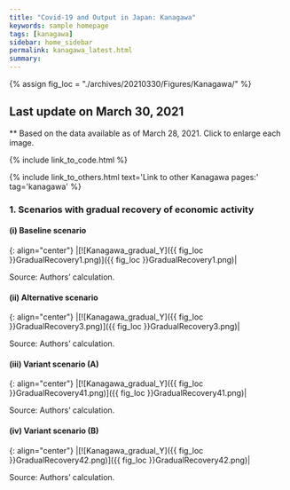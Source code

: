 ```yaml
---
title: "Covid-19 and Output in Japan: Kanagawa"
keywords: sample homepage
tags: [kanagawa]
sidebar: home_sidebar
permalink: kanagawa_latest.html
summary:
---
```


{% assign fig_loc = "./archives/20210330/Figures/Kanagawa/" %}

## Last update on March 30, 2021
** Based on the data available as of March 28, 2021. Click to enlarge each image.

{% include link_to_code.html %}

{% include link_to_others.html text='Link to other Kanagawa pages:' tag='kanagawa' %}

### 1. Scenarios with gradual recovery of economic activity

#### (i) Baseline scenario

{: align="center"}
|[![Kanagawa_gradual_Y]({{ fig_loc }}GradualRecovery1.png)]({{ fig_loc }}GradualRecovery1.png)|

Source: Authors’ calculation.

#### (ii) Alternative scenario

{: align="center"}
|[![Kanagawa_gradual_Y]({{ fig_loc }}GradualRecovery3.png)]({{ fig_loc }}GradualRecovery3.png)|

Source: Authors’ calculation.

#### (iii) Variant scenario (A)

{: align="center"}
|[![Kanagawa_gradual_Y]({{ fig_loc }}GradualRecovery41.png)]({{ fig_loc }}GradualRecovery41.png)|

Source: Authors’ calculation.

#### (iv) Variant scenario (B)

{: align="center"}
|[![Kanagawa_gradual_Y]({{ fig_loc }}GradualRecovery42.png)]({{ fig_loc }}GradualRecovery42.png)|

Source: Authors’ calculation.
